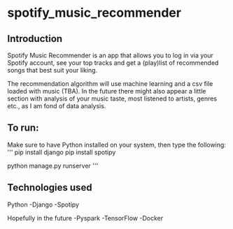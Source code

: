 # spotify_music_recommender

## Introduction
Spotify Music Recommender is an app that allows you to log in via your Spotify account, see your top tracks and get a (play)list of recommended songs that best suit your liking.

The recommendation algorithm will use machine learning and a csv file loaded with music (TBA).
In the future there might also appear a little section with analysis of your music taste, most listened to artists, genres etc., as I am fond of data analysis.

## To run:
Make sure to have Python installed on your system, then type the following:
'''
pip install django
pip install spotipy

python manage.py runserver
'''


## Technologies used

Python
    -Django
    -Spotipy
    
Hopefully in the future
    -Pyspark 
    -TensorFlow
    -Docker 